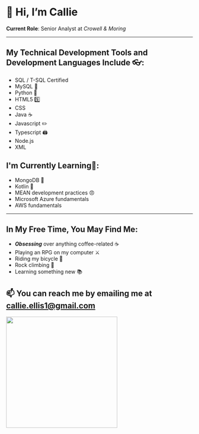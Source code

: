 # 👋 Hi, I’m Callie

**Current Role**: Senior Analyst at _Crowell & Moring_
____________________________________

## My Technical Development Tools and Development Languages Include 👓:
- SQL / T-SQL Certified
- MySQL 🐬
- Python 🐍
- HTML5 5️⃣
- CSS
- Java ☕
- Javascript ✏️
- Typescript 🖨️
- Node.js
- XML

## I'm Currently Learning🌱:
- MongoDB 🐢
- Kotlin 🤖
- MEAN development practices 😠
- Microsoft Azure fundamentals
- AWS fundamentals

----------------

## In My Free Time, You May Find Me:
 - ***Obsessing*** over anything coffee-related ☕
 - Playing an RPG on my computer ⚔️
 - Riding my bicycle 🚴
 - Rock climbing 🧗
 - Learning something new 📚

## 📫 You can reach me by emailing me at callie.ellis1@gmail.com

<img align= "left" height="300em" src="https://github-readme-stats.vercel.app/api?username=callieellis1&show_icons=true&title_color=CC5A71&text_color=C89B7B&bg_color=34344A&border_color=FF006E&border_radius=3&hide_border=falsebg&&count_private=true&include_all_commits=true" />




<!---
callieellis1 is a ✨ special ✨ repository because its `README.md` (this file) appears on your GitHub profile.
You can click the Preview link to take a look at your changes.
--->
